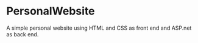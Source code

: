# PersonalWebsite
A simple personal website using HTML and CSS as front end and ASP.net as back end.

